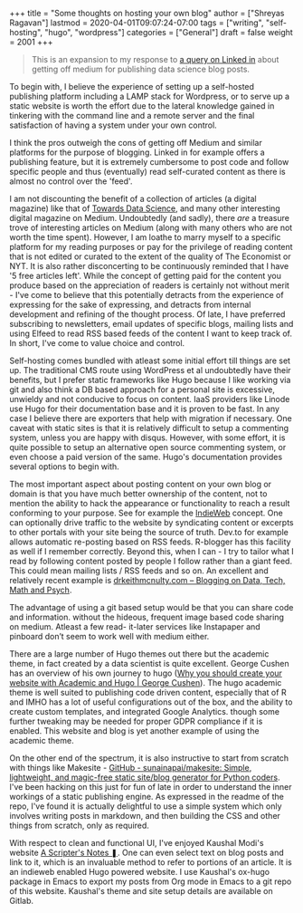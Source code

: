 +++
title = "Some thoughts on hosting your own blog"
author = ["Shreyas Ragavan"]
lastmod = 2020-04-01T09:07:24-07:00
tags = ["writing", "self-hosting", "hugo", "wordpress"]
categories = ["General"]
draft = false
weight = 2001
+++

> This is an expansion to my response to [a query on Linked in](https://www.linkedin.com/posts/tylerfolkman%5Fdatascience-blogs-machinelearning-activity-6650773761777897472-mK0G) about getting off medium for publishing data science blog posts.

To begin with, I believe the experience of setting up a self-hosted publishing platform including a LAMP stack for Wordpress, or to serve up a static website is worth the effort due to the lateral knowledge gained in tinkering with the command line and a remote server and the final satisfaction of having a system under your own control.

I think the pros outweigh the cons of getting off Medium and similar platforms for the purpose of blogging. Linked in for example offers a publishing feature, but it is extremely cumbersome to post code and follow specific people and thus (eventually) read self-curated content as there is almost no control over the 'feed'.

I am not discounting the benefit of a collection of articles (a digital magazine) like that of [Towards Data Science](https://towardsdatascience.com/), and many other interesting digital magazine on Medium. Undoubtedly (and sadly), there _are_ a treasure trove of interesting articles on Medium (along with many others who are not worth the time spent). However, I am loathe to marry myself to a specific platform for my reading purposes or pay for the privilege of reading content that is not edited or curated to the extent of the quality of The Economist or NYT. It is also rather disconcerting to be continuously reminded that I have '5 free articles left'. While the concept of getting paid for the content you produce based on the appreciation of readers is certainly not without merit - I've come to believe that this potentially detracts from the experience of expressing for the sake of expressing, and detracts from internal development and refining of the thought process. Of late, I have preferred subscribing to newsletters, email updates of specific blogs, mailing lists and using Elfeed to read RSS based feeds of the content I want to keep track of. In short, I've come to value choice and control.

Self-hosting comes bundled  with atleast some initial effort till things are set up. The traditional CMS route using WordPress et al undoubtedly have their benefits, but I prefer static frameworks like Hugo because I like working via git and also think a DB based approach for a personal site is excessive, unwieldy and not conducive to focus on content. IaaS providers like Linode use Hugo for their documentation base and it is proven to be fast. In any case I believe there are exporters that help with migration if necessary. One caveat with static sites is that it is relatively difficult to setup a commenting system, unless you are happy with disqus. However, with some effort, it is quite possible to setup an alternative open source commenting system, or even choose a paid version of the same. Hugo's documentation provides several options to begin with.

The most important aspect about posting content on your own blog or domain is that you have much better ownership of the content, not to mention the ability to hack the appearance or functionality to reach a result conforming to your purpose. See for example the [IndieWeb](https://indieweb.org/) concept. One can optionally drive traffic to the website by syndicating content or excerpts to other portals with your site being the source of truth. Dev.to for example allows automatic re-posting based on RSS feeds. R-blogger has this facility as well if I remember correctly. Beyond this, when I can - I try to tailor what I read by following content posted by people I follow rather than a giant feed. This could mean mailing lists / RSS feeds and so on. An excellent and relatively recent example is [drkeithmcnulty.com – Blogging on Data, Tech, Math and Psych](https://drkeithmcnulty.com/).

The advantage of using a git based setup would be that you can share code and information. without the hideous, frequent image based code sharing on medium. Atleast a few read- it-later services like Instapaper and pinboard don’t seem to work well with medium either.

There are a large number of Hugo themes out there but the academic theme, in fact created by a data scientist is quite excellent. George Cushen has an overview of his own journey to hugo ([Why you should create your website with Academic and Hugo | George Cushen](https://georgecushen.com/create-your-website-with-hugo/)). The hugo academic theme is well suited to publishing code driven content, especially that of R and IMHO has a lot of useful configurations out of the box, and the ability to create custom templates, and integrated Google Analytics. though some further tweaking may be needed for proper GDPR compliance if it is enabled. This website and blog is yet another example of using the academic theme.

On the other end of the spectrum, it is also instructive to start from scratch with things like Makesite - [GitHub - sunainapai/makesite: Simple, lightweight, and magic-free static site/blog generator for Python coders](https://github.com/sunainapai/makesite). I've been hacking on this just for fun of late in order to understand the inner workings of a static publishing engine. As expressed in the readme of the repo, I've found it is actually delightful to use a simple system which only involves writing posts in markdown, and then building the CSS and other things from scratch, only as required.

With respect to clean and functional UI, I've enjoyed Kaushal Modi's website [A Scripter's Notes ❚](https://scripter.co/). One can even select text on blog posts and link to it, which is an invaluable method to refer to portions of an article. It is an indieweb enabled Hugo powered website. I use Kaushal's ox-hugo package in Emacs to export my posts from Org mode in Emacs to a git repo of this website. Kaushal's theme and site setup details are available on Gitlab.
